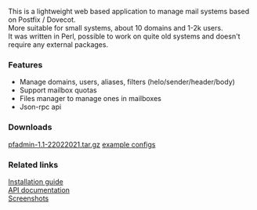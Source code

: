 <p>
 This is a lightweight web based application to manage mail systems based on Postfix / Dovecot. <br>
 More suitable for small systems, about 10 domains and 1-2k users. <br>
 It was written in Perl, possible to work on quite old systems and doesn't require any external packages. <br>
</p>

### Features
 - Manage domains, users, aliases, filters (helo/sender/header/body)
 - Support mailbox quotas
 - Files manager to manage ones in mailboxes
 - Json-rpc api

### Downloads
 [pfadmin-1.1-22022021.tar.gz](https://github.com/akscf/pfadmin/blob/main/bin/pfadmin-1.1-22022021.tar.gz)
 [example configs](https://github.com/akscf/pfadmin/blob/main/bin/example_configs.tar.gz)

### Related links
<a href="https://akscf.org/?page=projects/pfadmin/installation_guide" target="_blank">Installation guide</a><br>
<a href="https://akscf.org/?page=projects/pfadmin/api_doc" target="_blank">API documentation</a><br>
<a href="https://akscf.org/?page=projects/pfadmin/screenshots" target="_blank">Screenshots</a><br>

